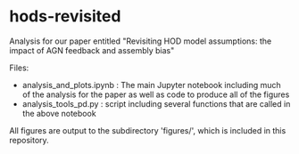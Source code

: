 # hods-revisited
Analysis for our paper entitled "Revisiting HOD model assumptions: the impact of AGN feedback and assembly bias"

Files:
* analysis_and_plots.ipynb : The main Jupyter notebook including much of the analysis for the paper as well as code to produce all of the figures
* analysis_tools_pd.py : script including several functions that are called in the above notebook

All figures are output to the subdirectory 'figures/', which is included in this repository.
